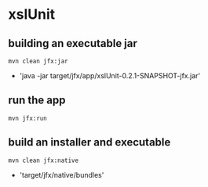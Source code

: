 # xslUnit

## building an executable jar
`mvn clean jfx:jar`

- 'java -jar target/jfx/app/xslUnit-0.2.1-SNAPSHOT-jfx.jar'

## run the app
`mvn jfx:run`

## build an installer and executable
`mvn clean jfx:native`

- 'target/jfx/native/bundles'
